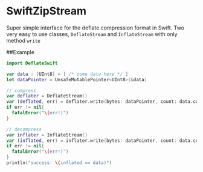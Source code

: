# SwiftZipStream
Super simple interface for the deflate compression format in Swift. Two very easy to use classes, `DeflateStream` and `InflateStream` with only method `write`

##Example

```swift
import DeflateSwift

var data : [UInt8] = [ /* some data here */ ]
let dataPointer = UnsafeMutablePointer<UInt8>(&data)

// compress
var deflater = DeflateStream()
var (deflated, err) = deflater.write(bytes: dataPointer, count: data.count, flush: true)
if err != nil{
  fatalError("\(err!)")
}

// decompress
var inflater = InflateStream()
var (inflated, err) = inflater.write(bytes: dataPointer, count: data.count, flush: true)
if err != nil{
  fatalError("\(err!)")
}
println("success: \(inflated == data)")
```
